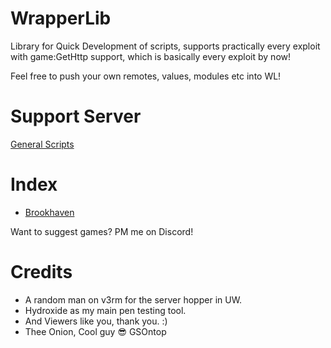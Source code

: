 # WrapperLib
Library for Quick Development of scripts, supports practically every exploit with game:GetHttp support, which is basically every exploit by now!

Feel free to push your own remotes, values, modules etc into WL!

# Support Server
[General Scripts](https://dsc.gg/general-scripts/)

# Index
- [Brookhaven](games/brookhaven)

Want to suggest games? PM me on Discord! 

# Credits
- A random man on v3rm for the server hopper in UW.
- Hydroxide as my main pen testing tool. 
- And Viewers like you, thank you. :)
- Thee Onion, Cool guy 😎 GSOntop
